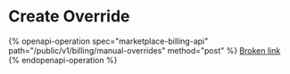 # Create Override

{% openapi-operation spec="marketplace-billing-api" path="/public/v1/billing/manual-overrides" method="post" %}
[Broken link](broken-reference)
{% endopenapi-operation %}
